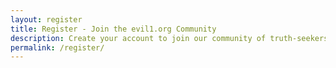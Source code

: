 ```yaml
---
layout: register
title: Register - Join the evil1.org Community
description: Create your account to join our community of truth-seekers and activists exposing corporate evil.
permalink: /register/
---
```

